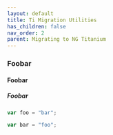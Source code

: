 ```yaml
---
layout: default
title: Ti Migration Utilities
has_children: false
nav_order: 2
parent: Migrating to NG Titanium
---
```




### Foobar

#### Foobar

##### Foobar

```javascript
var foo = "bar";

var bar = "foo";
```

